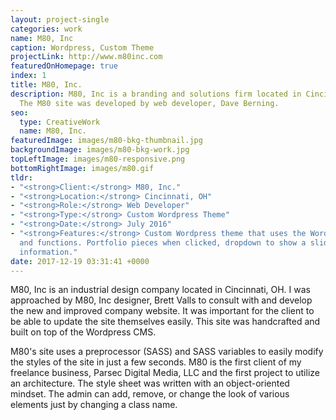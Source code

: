 ```yaml
---
layout: project-single
categories: work
name: M80, Inc
caption: Wordpress, Custom Theme
projectLink: http://www.m80inc.com
featuredOnHomepage: true
index: 1
title: M80, Inc.
description: M80, Inc is a branding and solutions firm located in Cincinnati, OH.
  The M80 site was developed by web developer, Dave Berning.
seo:
  type: CreativeWork
  name: M80, Inc.
featuredImage: images/m80-bkg-thumbnail.jpg
backgroundImage: images/m80-bkg-work.jpg
topLeftImage: images/m80-responsive.png
bottomRightImage: images/m80.gif
tldr:
- "<strong>Client:</strong> M80, Inc."
- "<strong>Location:</strong> Cincinnati, OH"
- "<strong>Role:</strong> Web Developer"
- "<strong>Type:</strong> Custom Wordpress Theme"
- "<strong>Date:</strong> July 2016"
- "<strong>Features:</strong> Custom Wordpress theme that uses the Wordpress codex
  and functions. Portfolio pieces when clicked, dropdown to show a slider with additional
  information."
date: 2017-12-19 03:31:41 +0000
---
```


M80, Inc is an industrial design company located in Cincinnati, OH. I was approached by M80, Inc designer, Brett Valls to consult with and develop the new and improved company website. It was important for the client to be able to update the site themselves easily. This site was handcrafted and built on top of the Wordpress CMS.

M80's site uses a preprocessor (SASS) and SASS variables to easily modify the styles of the site in just a few seconds. M80 is the first client of my freelance business, Parsec Digital Media, LLC and the first project to utilize an architecture. The style sheet was written with an object-oriented mindset. The admin can add, remove, or change the look of various elements just by changing a class name.
